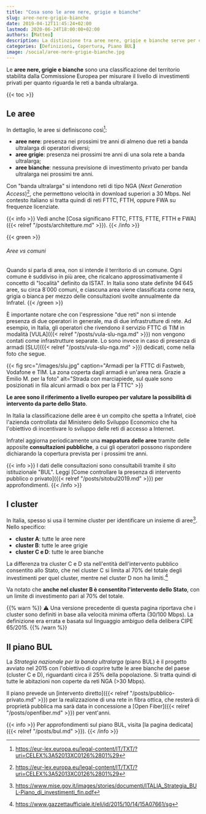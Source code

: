 ```yaml
---
title: "Cosa sono le aree nere, grigie e bianche"
slug: aree-nere-grigie-bianche
date: 2019-04-12T11:45:24+02:00
lastmod: 2020-06-24T18:00:00+02:00
authors: [Matteo]
description: La distinzione tra aree nere, grigie e bianche serve per classificare il grado di investimenti per la banda ultralarga presenti sul territorio.
categories: [Definizioni, Copertura, Piano BUL]
image: /social/aree-nere-grigie-bianche.jpg
---
```


Le **aree nere, grigie e bianche** sono una classificazione del territorio stabilita dalla Commissione Europea per misurare il livello di investimenti privati per quanto riguarda le reti a banda ultralarga.

{{< toc >}}

## Le aree

In dettaglio, le aree si definiscono così[^lex]:

[^lex]: https://eur-lex.europa.eu/legal-content/IT/TXT/?uri=CELEX%3A52013XC0126%2801%29

- **aree nere**: presenza nei prossimi tre anni di almeno due reti a banda ultralarga di operatori diversi;
- **aree grigie**: presenza nei prossimi tre anni di una sola rete a banda ultralarga;
- **aree bianche**: nessuna previsione di investimento privato per banda ultralarga nei prossimi tre anni.

Con "banda ultralarga" si intendono reti di tipo NGA (*Next Generation Access*)[^lex], che permettono velocità in download superiori a 30 Mbps. Nel contesto italiano si tratta quindi di reti FTTC, FTTH, oppure FWA su frequenze licenziate.

{{< info >}}
Vedi anche [Cosa significano FTTC, FTTS, FTTE, FTTH e FWA]({{< relref "/posts/architetture.md" >}}).
{{< /info >}}

{{< green >}}
###### Aree vs comuni
Quando si parla di area, non si intende il territorio di un comune. Ogni comune è suddiviso in più aree, che ricalcano approssimativamente il concetto di "località" definito da ISTAT. In Italia sono state definite 94˙645 aree, su circa 8˙000 comuni, e ciascuna area viene classificata come nera, grigia o bianca per mezzo delle consultazioni svolte annualmente da Infratel.
{{< /green >}}

È importante notare che con l'espressione "due reti" non si intende presenza di due operatori in generale, ma di due infrastrutture di rete. Ad esempio, in Italia, gli operatori che rivendono il servizio FTTC di TIM in modalità [VULA]({{< relref "/posts/vula-slu-nga.md" >}}) non vengono contati come infrastrutture separate. Lo sono invece in caso di presenza di armadi [SLU]({{< relref "/posts/vula-slu-nga.md" >}}) dedicati, come nella foto che segue.

{{< fig src="/images/slu.jpg" caption="Armadi per la FTTC di Fastweb, Vodafone e TIM. La zona coperta dagli armadi è un'area nera. Grazie a Emilio M. per la foto" alt="Strada con marciapiede, sul quale sono posizionati in fila alcuni armadi o box per la FTTC" >}}

**Le aree sono il riferimento a livello europeo per valutare la possibilità di intervento da parte dello Stato**.

In Italia la classificazione delle aree è un compito che spetta a Infratel, cioè l'azienda controllata dal Ministero dello Sviluppo Economico che ha l'obiettivo di incentivare lo sviluppo delle reti di accesso a Internet.

Infratel aggiorna periodicamente una **mappatura delle aree** tramite delle apposite **consultazioni pubbliche**, a cui gli operatori possono rispondere dichiarando la copertura prevista per i prossimi tre anni.

{{< info >}}
I dati delle consultazioni sono consultabili tramite il sito istituzionale "BUL". Leggi [Come controllare la presenza di intervento pubblico o privato]({{< relref "/posts/sitobul2019.md" >}}) per approfondimenti.
{{< /info >}}

## I cluster

In Italia, spesso si usa il termine cluster per identificare un insieme di aree[^strategia]. Nello specifico:

[^strategia]: https://www.mise.gov.it/images/stories/documenti/ITALIA_Strategia_BUL-Piano_di_investimenti_fin.pdf

- **cluster A**: tutte le aree nere
- **cluster B**: tutte le aree grigie
- **cluster C e D**: tutte le aree bianche

La differenza tra cluster C e D sta nell'entità dell'intervento pubblico consentito allo Stato, che nel cluster C si limita al 70% del totale degli investimenti per quel cluster, mentre nel cluster D non ha limiti.[^cipe]

[^cipe]: https://www.gazzettaufficiale.it/eli/id/2015/10/14/15A07661/sg

Va notato che **anche nel cluster B è consentito l'intervento dello Stato**, con un limite di investimento pari al 70% del totale.

{{% warn %}}
⚠️ Una versione precedente di questa pagina riportava che i cluster sono definiti in base alla velocità minima offerta (30/100 Mbps). La definizione era errata e basata sul linguaggio ambiguo della delibera CIPE 65/2015.
{{% /warn %}}

## Il piano BUL

La *Strategia nazionale per la banda ultralarga* (piano BUL) è il progetto avviato nel 2015 con l'obiettivo di coprire tutte le aree bianche del paese (cluster C e D), riguardanti circa il 25% della popolazione. Si tratta quindi di tutte le abitazioni non coperte da reti NGA (>30 Mbps).

Il piano prevede un [intervento diretto]({{< relref "/posts/pubblico-privato.md" >}}) per la realizzazione di una rete in fibra ottica, che resterà di proprietà pubblica ma sarà data in concessione a [Open Fiber]({{< relref "/posts/openfiber.md" >}}) per vent'anni.

{{< info >}}
Per approfondimenti sul piano BUL, visita [la pagina dedicata]({{< relref "/posts/bul.md" >}}).
{{< /info >}}
